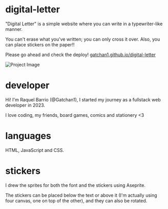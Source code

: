 # digital-letter
"Digital Letter" is a simple website where you can write in a typewriter-like manner.

You can't erase what you've written; you can only cross it over. Also, you can place stickers on the paper!!

Please go ahead and check the deploy! [gatchan1.github.io/digital-letter](https://gatchan1.github.io/digital-letter/)

![Project Image](https://res.cloudinary.com/dqzjo5wsl/image/upload/v1698165021/Captura_de_pantalla_2023-10-24_182422_zyfpsk.png "Project Image")

# developer
Hi! I'm Raquel Barrio (@Gatchan1), I started my journey as a fullstack web developer in 2023.

I love coding, my friends, board games, comics and stationery <3

# languages
HTML, JavaScript and CSS.

# stickers
I drew the sprites for both the font and the stickers using Aseprite.

The stickers can be placed below the text or above it (I'm actually using four canvas, one on top of the other), and they can also be rotated.
